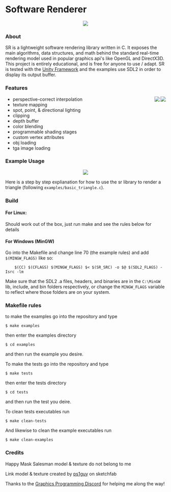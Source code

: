 # Software Renderer

<p align="center">
  <img src="https://user-images.githubusercontent.com/8971799/189614240-9449b3fe-372d-4796-8f32-3b13309ca629.png" />
</p>

### About
SR is a lightweight software rendering library written in C.  It exposes the main algorithms, data structures, and math behind the standard real-time rendering model used in popular graphics api's like OpenGL and DirectX3D.  This project is entirely educational, and is free for anyone to use / adapt.  SR is tested with the [Unity Framework](http://www.throwtheswitch.org/unity) and the examples use SDL2 in order to display its output buffer.

### Features
<p align="right">
  <img align="right" src="https://user-images.githubusercontent.com/8971799/189619522-cc23a50b-4dfd-4391-95c2-3a930e215c3d.png" />
</p>
<p align="right">
  <img align="right" src="https://user-images.githubusercontent.com/8971799/189634455-dd1d293c-930b-4c03-9341-2c6949d07b8e.png" />
</p>

* perspective-correct interpolation
* texture mapping
* spot, point, & directional lighting
* clipping
* depth buffer
* color blending
* programmable shading stages
* custom vertex attributes
* obj loading
* tga image loading

### Example Usage

<p align="center">
  <img src="https://user-images.githubusercontent.com/8971799/202895241-8e513647-bbf7-421d-b77d-959a0b34184d.png" />
</p>

Here is a step by step explianation for how to use the sr library to render a triangle (following ```examples/basic_triangle.c```).


### Build


#### For Linux:
Should work out of the box, just run make and see the rules below for details

#### For Windows (MinGW)
Go into the Makefile and change line 70 (the example rules) and add ```$(MINGW_FLAGS)``` like so:
```Make
    $(CC) $(CFLAGS) $(MINGW_FLAGS) $< $(SR_SRC) -o $@ $(SDL2_FLAGS) -Isrc -lm
```
Make sure that the SDL2 .a files, headers, and binaries are in the ```C:\MinGW``` lib, include, and bin folders respectively, or change the ```MINGW_FLAGS``` variable to reflect where those folders are on your system.

### Makefile rules
to make the examples go into the repository and type 
```
$ make examples
```
then enter the examples directory
```
$ cd examples
```
and then run the example you desire.

To make the tests go into the repository and type
```
$ make tests
```
then enter the tests directory
```
$ cd tests
```
and then run the test you deire.

To clean tests executables run
```
$ make clean-tests
```
And likewise to clean the example executables run 
```
$ make clean-examples
```

### Credits

Happy Mask Salesman model & texture do not belong to me

Link model & texture created by [ps1guy](https://sketchfab.com/ps1guy) on sketchfab

Thanks to the [Graphics Programming Discord](https://discord.com/invite/6mgNGk7) for helping me along the way!



